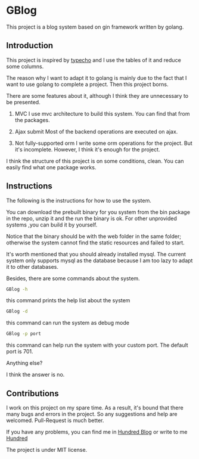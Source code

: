 # GBlog

This project is a blog system based on gin framework written by golang.

## Introduction

This project is inspired by [typecho](https://github.com/typecho/typecho) and I use the tables of it and reduce some columns.

The reason why I want to adapt it to golang is mainly due to the fact that I want to use golang to complete a project. Then this project borns.

There are some features about it, although I think they are unnecessary to be presented.

1. MVC
I use mvc architecture to build this system. You can find that from the packages.

2. Ajax submit
Most of the backend operations are executed on ajax.

3. Not fully-supported orm
I write some orm operations for the project. But it's incomplete. However, I think it's enough for the project.

I think the structure of this project is on some conditions, clean. You can easily find what one package works.

## Instructions

The following is the instructions for how to use the system.

You can download the prebuilt binary for you system from the bin package in the repo, unzip it and the run the binary is ok. For other unprovided systems ,you can build it by yourself.

Notice that the binary should be with the web folder in the same folder; otherwise the system cannot find the static resources and failed to start.

It's worth mentioned that you should already installed mysql. The current system only supports mysql as the database because I am too lazy to adapt it to other databases.

Besides, there are some commands about the system.

```bash
GBlog -h
```
this command prints the help list about the system
```bash
GBlog -d
```
this command can run the system as debug mode
```bash
GBlog -p port
```
this command can help run the system with your custom port. The default port is 701.

Anything else?

I think the answer is no.

## Contributions

I work on this project on my spare time. As a result, it's bound that there many bugs and errors in the project. So any suggestions and help are welcomed. Pull-Request is much better.

If you have any problems, you can find me in [Hundred Blog](https://txiner.top) or write to me [Hundred](mailto:sdwangzhuo@gmail.com)

The project is under MIT license.